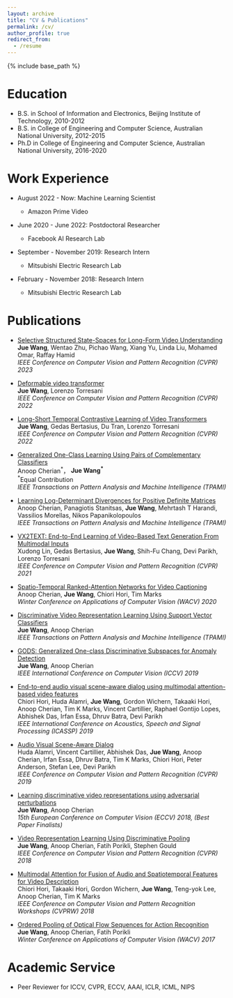 ```yaml
---
layout: archive
title: "CV & Publications"
permalink: /cv/
author_profile: true
redirect_from:
  - /resume
---
```


{% include base_path %}

Education
======
* B.S. in School of Information and Electronics, Beijing Institute of Technology, 2010-2012
* B.S. in College of Engineering and Computer Science, Australian National University, 2012-2015
* Ph.D in College of Engineering and Computer Science, Australian National University, 2016-2020

Work Experience
======
* August 2022 - Now: Machine Learning Scientist
  * Amazon Prime Video

* June 2020 - June 2022: Postdoctoral Researcher
  * Facebook AI Research Lab

* September - November 2019: Research Intern
  * Mitsubishi Electric Research Lab

* February - November 2018: Research Intern
  * Mitsubishi Electric Research Lab

Publications
======  
* [Selective Structured State-Spaces for Long-Form Video Understanding](https://arxiv.org/pdf/2303.14526.pdf)<br/>
  **Jue Wang**, Wentao Zhu, Pichao Wang, Xiang Yu, Linda Liu, Mohamed Omar, Raffay Hamid     
  *IEEE Conference on Computer Vision and Pattern Recognition (CVPR) 2023*

* [Deformable video transformer](https://openaccess.thecvf.com/content/CVPR2022/papers/Wang_Deformable_Video_Transformer_CVPR_2022_paper.pdf)<br/>
  **Jue Wang**, Lorenzo Torresani      
  *IEEE Conference on Computer Vision and Pattern Recognition (CVPR) 2022*

* [Long-Short Temporal Contrastive Learning of Video Transformers](https://openaccess.thecvf.com/content/CVPR2022/papers/Wang_Long-Short_Temporal_Contrastive_Learning_of_Video_Transformers_CVPR_2022_paper.pdf)<br/>
  **Jue Wang**, Gedas Bertasius, Du Tran, Lorenzo Torresani      
  *IEEE Conference on Computer Vision and Pattern Recognition (CVPR) 2022*

* [Generalized One-Class Learning Using Pairs of Complementary Classifiers](https://ieeexplore.ieee.org/document/9466440)<br/>
  Anoop Cherian<sup>\*</sup>， **Jue Wang<sup>\*</sup>**<br/>
  <sup>\*</sup>Equal Contribution<br/>
  *IEEE Transactions on Pattern Analysis and Machine Intelligence (TPAMI)*
 
* [Learning Log-Determinant Divergences for Positive Definite Matrices](https://ieeexplore.ieee.org/stamp/stamp.jsp?arnumber=9405430)<br/>
  Anoop Cherian, Panagiotis Stanitsas, **Jue Wang**, Mehrtash T Harandi, Vassilios Morellas, Nikos Papanikolopoulos   
  *IEEE Transactions on Pattern Analysis and Machine Intelligence (TPAMI)*

* [VX2TEXT: End-to-End Learning of Video-Based Text Generation From Multimodal Inputs](https://arxiv.org/abs/2101.12059)<br/>
  Xudong Lin, Gedas Bertasius, **Jue Wang**, Shih-Fu Chang, Devi Parikh, Lorenzo Torresani      
  *IEEE Conference on Computer Vision and Pattern Recognition (CVPR) 2021*

* [Spatio-Temporal Ranked-Attention Networks for Video Captioning](http://openaccess.thecvf.com/content_WACV_2020/papers/Cherian_Spatio-Temporal_Ranked-Attention_Networks_for_Video_Captioning_WACV_2020_paper.pdf)<br/>
  Anoop Cherian, **Jue Wang**, Chiori Hori, Tim Marks      
  *Winter Conference on Applications of Computer Vision (WACV) 2020*

* [Discriminative Video Representation Learning Using Support Vector Classifiers](https://ieeexplore.ieee.org/stamp/stamp.jsp?arnumber=8812898)<br/>
  **Jue Wang**, Anoop Cherian      
  *IEEE Transactions on Pattern Analysis and Machine Intelligence (TPAMI)*

* [GODS: Generalized One-class Discriminative Subspaces for Anomaly Detection](https://openaccess.thecvf.com/content_ICCV_2019/papers/Wang_GODS_Generalized_One-Class_Discriminative_Subspaces_for_Anomaly_Detection_ICCV_2019_paper.pdf)<br/>
  **Jue Wang**, Anoop Cherian      
  *IEEE International Conference on Computer Vision (ICCV) 2019*

* [End-to-end audio visual scene-aware dialog using multimodal attention-based video features](https://ieeexplore.ieee.org/stamp/stamp.jsp?arnumber=8682583)     
  Chiori Hori, Huda Alamri, **Jue Wang**, Gordon Wichern, Takaaki Hori, Anoop Cherian, Tim K Marks, Vincent Cartillier, Raphael Gontijo Lopes, Abhishek Das, Irfan Essa, Dhruv Batra, Devi Parikh       
  *IEEE International Conference on Acoustics, Speech and Signal Processing (ICASSP) 2019*

* [Audio Visual Scene-Aware Dialog](http://openaccess.thecvf.com/content_CVPR_2019/papers/Alamri_Audio_Visual_Scene-Aware_Dialog_CVPR_2019_paper.pdf)      
  Huda Alamri, Vincent Cartillier, Abhishek Das, **Jue Wang**, Anoop Cherian, Irfan Essa, Dhruv Batra, Tim K Marks, Chiori Hori, Peter Anderson, Stefan Lee, Devi Parikh      
  *IEEE Conference on Computer Vision and Pattern Recognition (CVPR) 2019*

* [Learning discriminative video representations using adversarial perturbations](http://openaccess.thecvf.com/content_ECCV_2018/papers/Jue_Wang_Learning_Discriminative_Video_ECCV_2018_paper.pdf)     
  **Jue Wang**, Anoop Cherian    
  *15th European Conference on Computer Vision (ECCV) 2018, (Best Paper Finalists)*

* [Video Representation Learning Using Discriminative Pooling](http://openaccess.thecvf.com/content_cvpr_2018/papers/Wang_Video_Representation_Learning_CVPR_2018_paper.pdf)     
  **Jue Wang**, Anoop Cherian, Fatih Porikli, Stephen Gould    
  *IEEE Conference on Computer Vision and Pattern Recognition (CVPR) 2018*

* [Multimodal Attention for Fusion of Audio and Spatiotemporal Features for Video Description](http://openaccess.thecvf.com/content_cvpr_2018_workshops/papers/w49/Hori_Multimodal_Attention_for_CVPR_2018_paper.pdf)    
  Chiori Hori, Takaaki Hori, Gordon Wichern, **Jue Wang**, Teng-yok Lee, Anoop Cherian, Tim K Marks     
  *IEEE Conference on Computer Vision and Pattern Recognition Workshops (CVPRW) 2018*    

* [Ordered Pooling of Optical Flow Sequences for Action Recognition](https://arxiv.org/pdf/1701.03246.pdf)         
  **Jue Wang**, Anoop Cherian, Fatih Porikli    
  *Winter Conference on Applications of Computer Vision (WACV) 2017*      
 

Academic Service
======
* Peer Reviewer for ICCV, CVPR, ECCV, AAAI, ICLR, ICML, NIPS


